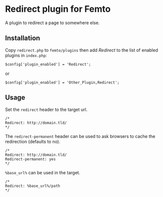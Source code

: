 Redirect plugin for Femto
===========================

A plugin to redirect a page to somewhere else.

Installation
------------
Copy `redirect.php` to `femto/plugins` then add <em>Redirect</em> to the
list of enabled plugins in `index.php`:

    $config['plugin_enabled'] = 'Redirect';

or

    $config['plugin_enabled'] = 'Other_Plugin,Redirect';

Usage
-----
Set the `redirect` header to the target url.

    /*
    Redirect: http://domain.tld/
    */

The `redirect-permanent` header can be used to ask browsers to cache the
redirection (defaults to no).

    /*
    Redirect: http://domain.tld/
    Redirect-permanent: yes
    */

`%base_url%` can be used in the target.

    /*
    Redirect: %base_url%/path
    */

